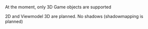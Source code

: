 At the moment, only 3D Game objects are supported

2D and Viewmodel 3D are planned.
No shadows (shadowmapping is planned)